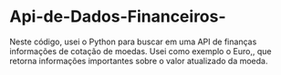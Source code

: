 # Api-de-Dados-Financeiros-
Neste código, usei o Python para buscar em uma API de finanças informações de cotação de moedas. Usei como exemplo o Euro,, que retorna informações importantes sobre o valor atualizado da moeda.
